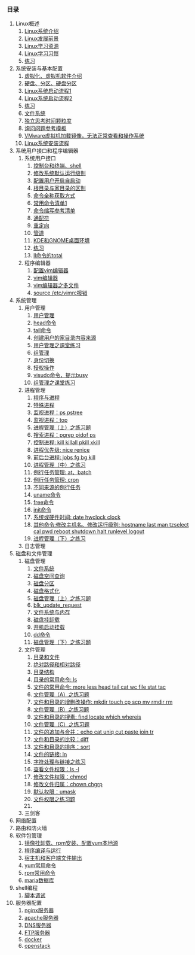 ### 目录 ###
1. Linux概述
	1. [Linux系统介绍](chapter_01/day01.md)
	2. [Linux发展前景](chapter_01/day02.md)
	3. [Linux学习资源](chapter_01/day02.md)
	4. [Linux学习习惯](chapter_01/day02.md)
	5. [练习](chapter_01/day03.md)
2. 系统安装与基本配置
	1. [虚拟化、虚拟机软件介绍](chapter_02/day01.md)
	2. [硬盘、分区、硬盘分区](chapter_02/day02.md)
	3. [Linux系统启动流程1](chapter_02/day03.md)
	4. [Linux系统启动流程2](chapter_02/day04.md)
	5. [练习](chapter_02/day05.md)
	6. [文件系统](chapter_02/day06.md)
	7. [独立思考时间颗粒度](day07.md)
	8. [询问问题参考模板](day07.md)
	9. [VMware虚拟机加载镜像，无法正常查看和操作系统](day07.md)
	10. [Linux系统安装流程](day08.md)
3. 系统用户接口和程序编辑器
	1. 系统用户接口
		1. [控制台和终端、shell](chapter_03/day01.md)
		2. [修改系统默认运行级别](chapter_03/day01.md)
		3. [配置用户开启自启动](chapter_03/day01.md)
		4. [根目录与家目录的区别](chapter_03/day01.md)
		5. [命令全称获取方式](chapter_03/day02.md)
		6. [常用命令清单1](chapter_03/day02.md)
		7. [命令缩写参考清单](chapter_03/day02.md)
		8. [通配符](chapter_03/day03.md)
		9. [重定向](chapter_03/day03.md)
		10. [管道](chapter_03/day03.md)
		11. [KDE和GNOME桌面环境](chapter_03/day03.md)
		12. [练习](day04.md)
		13. [ll命令的total](day08.md)
	2. 程序编辑器
		1. [配置vim编辑器](chapter_03/day05.md)
		2. [vim编辑器](chapter_03/day05.md)
		3. [vim编辑器之多文件](chapter_03/day07.md)
		4. [source /etc/vimrc报错](chapter_03/day05.md)
4. 系统管理
	1. 用户管理
		1. [用户管理](chapter_04/day01.md)
		2. [head命令](chapter_04/day01.md)
		3. [tail命令](chapter_04/day01.md)
		4. [创建用户的家目录内容来源](chapter_04/day01.md)
		5. [用户管理之课堂练习](chapter_04/day02.md)
		2. [组管理](chapter_04/day03.md)
		3. [身份切换](chapter_04/day04.md)
		3. [授权操作](chapter_04/day05.md)
		4. [visudo命令，提示busy](chapter_04/day05.md)
		5. [组管理之课堂练习](chapter_04/day06.md)
	2. 进程管理
		1. [程序与进程](chapter_04/day07.md)
		2. [特殊进程](chapter_04/day08.md)
		3. [监视进程：ps pstree](chapter_04/day09.md)
		4. [监视进程：top](chapter_04/day10.md)
		5. [进程管理（上）之练习题](chapter_04/day11.md)
		6. [搜索进程：pgrep pidof ps](chapter_04/day12.md)
		7. [控制进程: kill killall pkill xkill](chapter_04/day12.md)
		8. [进程优先级: nice renice](chapter_04/day13.md)
		9. [前后台进程: jobs fg bg kill](chapter_04/day14.md)
		10. [进程管理（中）之练习](chapter_04/day15.md)
		11. [例行任务管理: at、batch](chapter_04/day16.md)
		12. [例行任务管理: cron](chapter_04/day17.md)
		13. [不同来源的例行任务](chapter_04/day17.md)
		14. [uname命令](chapter_04/day18.md)
		15. [free命令](chapter_04/day19.md)
		16. [init命令](chapter_04/day20.md)
		17. [系统或硬件时间: date hwclock clock](chapter_04/day21.md)
		18. [其他命令:修改主机名、修改运行级别: hostname last man tzselect cal pwd reboot shutdown halt runlevel logout](chapter_04/day22.md)
		19. [进程管理（下）之练习](chapter_04/day23.md)
	3. 日志管理
5. 磁盘和文件管理
	1. 磁盘管理
		1. [文件系统](chapter_05/day001.md)
		2. [磁盘空间查询](chapter_05/day002.md)
		3. [磁盘分区](chapter_05/day003.md)
		4. [磁盘格式化](chapter_05/day004.md)
		5. [磁盘管理（上）之练习题](chapter_05/day005.md)
		6. [blk_update_request](chapter_05/day004.md)
		7. [文件系统与内存](chapter_05/day006.md)
		8. [磁盘挂卸载](chapter_05/day007.md)
		9. [开机启动挂载](chapter_05/day008.md)
		10. [dd命令](chapter_05/day009.md)
		11. [磁盘管理（下）之练习题](chapter_05/day010.md)
	2. 文件管理
		1. [目录和文件](chapter_05/day011.md)
		2. [绝对路径和相对路径](chapter_05/day011.md)
		3. [目录结构](chapter_05/day012.md)
		4. [目录的常用命令: ls](chapter_05/day013.md)
		5. [文件的常用命令: more less head tail cat wc file stat tac](chapter_05/day013.md)
		6. [文件管理（A）之练习题](chapter_05/day014.md)
		7. [文件和目录的增删改操作: mkdir touch cp scp mv rmdir rm](chapter_05/day015.md)
		8. [文件管理（B）之练习题](chapter_05/day016.md)
		9. [文件和目录的搜素: find locate which whereis](chapter_05/day017.md)
		10. [文件管理（C）之练习题](chapter_05/day018.md)
		11. [文件的追加与合并：echo cat uniq cut paste join tr](chapter_05/day019.md)
		12. [文件和目录的比较：diff](chapter_05/day020.md)
		13. [文件和目录的排序：sort](chapter_05/day021.md)
		14. [文件的链接: ln](chapter_05/day022.md)
		15. [字符处理与链接之练习](chapter_05/day023.md)
		16. [查看文件权限：ls -l](chapter_05/day024.md)
		17. [修改文件权限：chmod](chapter_05/day025.md)
		18. [修改文件归属：chown chgrp](chapter_05/day026.md)
		19. [默认权限：umask](chapter_05/day027.md)
		20. [文件权限之练习题](chapter_05/day028.md)
		21. 
	3. 三剑客
9. 网络配置
10. 路由和防火墙
13. 软件包管理
	1. [镜像挂卸载、rpm安装、配置yum本地源](chapter_06/day01.md)
	2. [程序编译与运行](chapter_06/day02.md)
	3. [宿主机和客户端文件输出](chapter_06/day03.md)
	4. [yum常用命令](chapter_06/day04.md)
	5. [rpm常用命令](chapter_06/day04.md)
	6. [maria数据库](chapter_06/day05.md)
16. shell编程
	1. [脚本调试](chapter_08/day08.md)
15. 服务器配置
	1. [nginx服务器](chapter_09/day01.md)
	2. [apache服务器](chapter_09/day02.md)
	3. [DNS服务器](chapter_09/day03.md)
	4. [FTP服务器](chapter_09/day04.md)
	5. [docker]()
	6. [openstack]()
